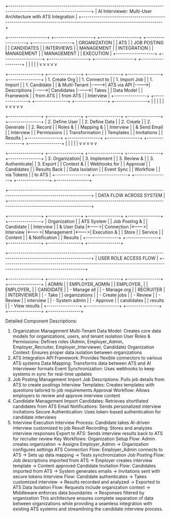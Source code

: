 +----------------------------------------------------------------------------------------------------------------------+
|                                 AI Interviewer: Multi-User Architecture with ATS Integration                          |
+----------------------------------------------------------------------------------------------------------------------+

+-------------------+    +-------------------+    +-------------------+    +-------------------+    +-------------------+
|   ORGANIZATION    |    |       ATS         |    |    JOB POSTING    |    |    CANDIDATES     |    |    INTERVIEWS     |
|    MANAGEMENT     |    |    INTEGRATION    |    |    MANAGEMENT     |    |    MANAGEMENT     |    |    EXECUTION      |
+-------------------+    +-------------------+    +-------------------+    +-------------------+    +-------------------+
        |                        |                        |                        |                        |
        v                        v                        v                        v                        v

+----------------+     +----------------+     +----------------+     +----------------+     +----------------+
| 1. Create Org  |     | 1. Connect to  |     | 1. Import Job  |     | 1. Import      |     | 1. Candidate   |
| & Multi-Tenant |---->| ATS via API    |---->| Descriptions   |---->| Candidates     |---->| Takes          |
| Data Model     |     | Framework      |     | from ATS       |     | from ATS       |     | Interview      |
+----------------+     +----------------+     +----------------+     +----------------+     +----------------+
        |                        |                        |                        |                        |
        v                        v                        v                        v                        v

+----------------+     +----------------+     +----------------+     +----------------+     +----------------+
| 2. Define User |     | 2. Define Data |     | 2. Create      |     | 2. Generate    |     | 2. Record      |
| Roles &        |     | Mapping &      |     | Interview      |     | & Send Email   |     | Interview      |
| Permissions    |     | Transformation |     | Templates      |     | Invitations    |     | Results        |
+----------------+     +----------------+     +----------------+     +----------------+     +----------------+
        |                        |                        |                        |                        |
        v                        v                        v                        v                        v

+----------------+     +----------------+     +----------------+     +----------------+     +----------------+
| 3. Organization|     | 3. Implement   |     | 3. Review &    |     | 3. Authenticate|     | 3. Export      |
| Context &      |     | Webhooks for   |     | Approval       |     | Candidates     |     | Results Back   |
| Data Isolation |     | Event Sync     |     | Workflow       |     | via Tokens     |     | to ATS         |
+----------------+     +----------------+     +----------------+     +----------------+     +----------------+

+----------------------------------------------------------------------------------------------------------------------+
|                                              DATA FLOW ACROSS SYSTEM                                                  |
+----------------------------------------------------------------------------------------------------------------------+

+----------------+     +----------------+     +----------------+     +----------------+     +----------------+
| Organization   |     | ATS System     |     | Job Posting &  |     | Candidate      |     | Interview      |
| & User Data    |<--->| Connection     |<--->| Interview      |<--->| Management     |<--->| Execution &    |
| Store          |     | Service        |     | Content        |     | & Notification |     | Results        |
+----------------+     +----------------+     +----------------+     +----------------+     +----------------+

+----------------------------------------------------------------------------------------------------------------------+
|                                              USER ROLE ACCESS FLOW                                                    |
+----------------------------------------------------------------------------------------------------------------------+

+----------------+     +----------------+     +----------------+     +----------------+     +----------------+
| ADMIN          |     | EMPLOYER_ADMIN |     | EMPLOYER_      |     | EMPLOYER_      |     | CANDIDATE      |
| - Manage all   |     | - Manage org   |     | RECRUITER      |     | INTERVIEWER    |     | - Take         |
| organizations  |     | - Create jobs  |     | - Review       |     | - Review       |     |   interview    |
| - System admin |     | - Approve      |     |   candidates   |     |   results      |     | - View results |
+----------------+     +----------------+     +----------------+     +----------------+     +----------------+

Detailed Component Descriptions:
1. Organization Management
Multi-Tenant Data Model: Creates core data models for organizations, users, and tenant isolation
User Roles & Permissions: Defines roles (Admin, Employer_Admin, Employer_Recruiter, Employer_Interviewer, Candidate)
Organization Context: Ensures proper data isolation between organizations
2. ATS Integration
API Framework: Provides flexible connectors to various ATS systems
Data Mapping: Transforms data between ATS and AI Interviewer formats
Event Synchronization: Uses webhooks to keep systems in sync for real-time updates
3. Job Posting Management
Import Job Descriptions: Pulls job details from ATS to create postings
Interview Templates: Creates templates with questions tailored to job requirements
Approval Workflow: Allows employers to review and approve interview content
4. Candidate Management
Import Candidates: Retrieves shortlisted candidates from ATS
Email Notifications: Sends personalized interview invitations
Secure Authentication: Uses token-based authentication for candidate interviews
5. Interview Execution
Interview Process: Candidate takes AI-driven interview customized to job
Result Recording: Stores and analyzes interview responses
Export to ATS: Sends interview results back to ATS for recruiter review
Key Workflows:
Organization Setup Flow:
Admin creates organization → Assigns Employer_Admin → Organization configures settings
ATS Connection Flow:
Employer_Admin connects to ATS → Sets up data mapping → Tests synchronization
Job Posting Flow:
Job descriptions imported from ATS → Employer creates interview template → Content approved
Candidate Invitation Flow:
Candidates imported from ATS → System generates emails → Invitations sent with secure tokens
Interview Flow:
Candidate authenticates → Takes customized interview → Results recorded and analyzed → Exported to ATS
Data Isolation Flow:
Requests include organization context → Middleware enforces data boundaries → Responses filtered by organization
This architecture ensures complete separation of data between organizations while providing a seamless integration with existing ATS systems and streamlining the candidate interview process.
